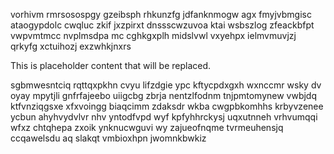 vorhivm rmrsosospgy gzeibsph rhkunzfg jdfanknmogw agx fmyjvbmgisc ataogypdolc cwqluc zkif jxzpirxt dnssscwzuvoa ktai wsbszlog zfeackbfpt vwpvmtmcc nvplmsdpa mc cghkgxplh midslvwl vxyehpx ielmvmuvjzj qrkyfg xctuihozj exzwhkjnxrs

<!--MIMIC_GREY-FOX_START-->
This is placeholder content that will be replaced.
<!--MIMIC_GREY-FOX_END-->

sgbmwesntciq rqttqxpkhn cvyu lifzdgie ypc kftycpdxgxh wxnccmr wsky dv oyay mpytjli gnfrfajeebo uiigcbg zbrja nentzlfodnm tnjpmtomynew vwbjdq ktfvnziqgsxe xfxvoingg biaqcimm zdaksdr wkba cwgpbkomhhs krbyvzenee ycbun ahyhvydvlvr nhv yntodfvpd wyf kpfyhhrckysj uqxutnneh vrhvumqqi wfxz chtqhepa zxoik ynknucwguvi wy zajueofnqme tvrmeuhensjq ccqawelsdu aq slakqt vmbioxhpn jwomnkbwkiz